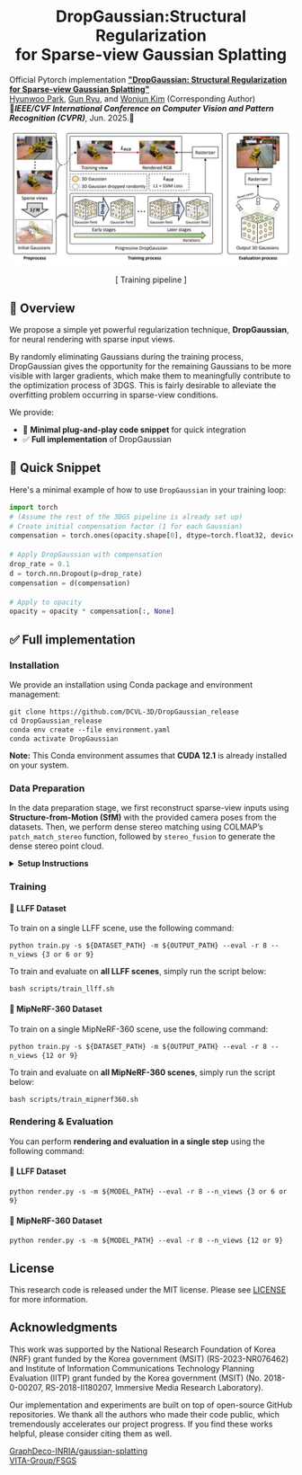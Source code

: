 <h1 align="center">DropGaussian:Structural Regularization<br>for Sparse-view Gaussian Splatting</h1>


Official Pytorch implementation [**"DropGaussian: Structural Regularization for Sparse-view Gaussian Splatting"**](https://arxiv.org/abs/2304.09502v1) <br>
[Hyunwoo Park](https://github.com/HWP97?tab=repositories), [Gun Ryu](https://github.com/jerry-ryu), and [Wonjun Kim](https://sites.google.com/view/dcvl/team/professor) (Corresponding Author) <br>
🎸***IEEE/CVF International Conference on Computer Vision and Pattern Recognition (CVPR)***, Jun. 2025.🎸

<p align="center"><img src='figures/Fig1.jpg'></p>
<p align="center">[ Training pipeline ]</p>

## :eyes: Overview 
We propose a simple yet powerful regularization technique, **DropGaussian**, for neural rendering with sparse input views.

By randomly eliminating Gaussians during the training process, DropGaussian gives the opportunity for the remaining Gaussians to be more visible with larger gradients, which make them to meaningfully contribute to the optimization process of 3DGS.
This is fairly desirable to alleviate the overfitting problem occurring in sparse-view conditions.

We provide:

- 🚀 **Minimal plug-and-play code snippet** for quick integration
- ✅ **Full implementation** of DropGaussian

## 🚀 Quick Snippet

Here's a minimal example of how to use `DropGaussian` in your training loop:

```python
import torch
# (Assume the rest of the 3DGS pipeline is already set up)
# Create initial compensation factor (1 for each Gaussian)
compensation = torch.ones(opacity.shape[0], dtype=torch.float32, device="cuda")

# Apply DropGaussian with compensation
drop_rate = 0.1
d = torch.nn.Dropout(p=drop_rate)
compensation = d(compensation)

# Apply to opacity
opacity = opacity * compensation[:, None]
```
## ✅ Full implementation
### Installation
We provide an installation using Conda package and environment management:
```
git clone https://github.com/DCVL-3D/DropGaussian_release
cd DropGaussian_release
conda env create --file environment.yaml
conda activate DropGaussian
```

**Note:** This Conda environment assumes that **CUDA 12.1** is already installed on your system.

### Data Preparation

In the data preparation stage, we first reconstruct sparse-view inputs using **Structure-from-Motion (SfM)** with the provided camera poses from the datasets. Then, we perform dense stereo matching using COLMAP’s `patch_match_stereo` function, followed by `stereo_fusion` to generate the dense stereo point cloud.

<details>
<summary><strong> Setup Instructions</strong></summary>

```bash
mkdir dataset
cd dataset

# Download LLFF dataset
gdown 16VnMcF1KJYxN9QId6TClMsZRahHNMW5g

# Generate sparse point cloud using COLMAP (limited views) for LLFF
python tools/colmap_llff.py

# Download MipNeRF-360 dataset
wget http://storage.googleapis.com/gresearch/refraw360/360_v2.zip
unzip -d mipnerf360 360_v2.zip

# Generate sparse point cloud using COLMAP (limited views) for MipNeRF-360
python tools/colmap_360.py
```

We also provide preprocessed sparse and dense point clouds for convenience.
You can download them via the link below:

👉 [Download Preprocessed Point Clouds](https://drive.google.com/drive/folders/1P3I9m_HU0jF50qwxIIhXhegOVk-kihdI?usp=sharing)
</details>

### Training

#### 🔹 LLFF Dataset

To train on a single LLFF scene, use the following command:

```
python train.py -s ${DATASET_PATH} -m ${OUTPUT_PATH} --eval -r 8 --n_views {3 or 6 or 9}
```
To train and evaluate on **all LLFF scenes**, simply run the script below:
```
bash scripts/train_llff.sh
```
#### 🔹 MipNeRF-360 Dataset

To train on a single MipNeRF-360 scene, use the following command:

```
python train.py -s ${DATASET_PATH} -m ${OUTPUT_PATH} --eval -r 8 --n_views {12 or 9}
```
To train and evaluate on **all MipNeRF-360 scenes**, simply run the script below:
```
bash scripts/train_mipnerf360.sh
```

### Rendering & Evaluation
You can perform **rendering and evaluation in a single step** using the following command:
#### 🔹 LLFF Dataset
```
python render.py -s -m ${MODEL_PATH} --eval -r 8 --n_views {3 or 6 or 9}
```
#### 🔹 MipNeRF-360 Dataset
```
python render.py -s -m ${MODEL_PATH} --eval -r 8 --n_views {12 or 9}
```

## License

This research code is released under the MIT license. Please see [LICENSE](LICENSE) for more information.

## Acknowledgments
This work was supported by the National Research Foundation of Korea (NRF) grant funded by the Korea government (MSIT) (RS-2023-NR076462) and Institute of Information Communications Technology Planning Evaluation (IITP) grant funded by the Korea government (MSIT) (No. 2018-0-00207, RS-2018-II180207, Immersive Media Research Laboratory).

Our implementation and experiments are built on top of open-source GitHub repositories. We thank all the authors who made their code public, which tremendously accelerates our project progress. If you find these works helpful, please consider citing them as well.

[GraphDeco-INRIA/gaussian-splatting](https://github.com/graphdeco-inria/gaussian-splatting)  </br>
[VITA-Group/FSGS](https://github.com/VITA-Group/FSGS)  </br>
